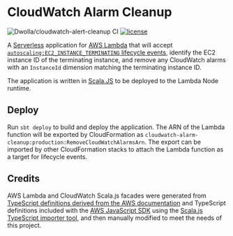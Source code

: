 # CloudWatch Alarm Cleanup

![Dwolla/cloudwatch-alert-cleanup CI](https://github.com/Dwolla/cloudwatch-alert-cleanup/actions/workflows/ci.yml/badge.svg)
[![license](https://img.shields.io/github/license/Dwolla/cloudwatch-alarm-cleanup.svg?style=flat-square)]()

A [Serverless](https://serverless.com) application for [AWS Lambda](https://aws.amazon.com/lambda/) that will accept [`autoscaling:EC2_INSTANCE_TERMINATING` lifecycle events](https://docs.aws.amazon.com/autoscaling/ec2/userguide/AutoScalingGroupLifecycle.html), identify the EC2 instance ID of the terminating instance, and remove any CloudWatch alarms with an `InstanceId` dimension matching the terminating instance ID.

The application is written in [Scala.JS](https://www.scala-js.org) to be deployed to the Lambda Node runtime.

## Deploy

Run `sbt deploy` to build and deploy the application. The ARN of the Lambda function will be exported by CloudFormation as `cloudwatch-alarm-cleanup:production:RemoveCloudWatchAlarmsArn`. The export can be imported by other CloudFormation stacks to attach the Lambda function as a target for lifecycle events. 

## Credits

AWS Lambda and CloudWatch Scala.js facades were generated from [TypeScript definitions derived from the AWS documentation](https://github.com/DefinitelyTyped/DefinitelyTyped/tree/50dafbd8e340f232392f5d7b88d163a046ebfdd5/types/aws-lambda) and TypeScript definitions included with the [AWS JavaScript SDK](https://github.com/aws/aws-sdk-js/) using the [Scala.js TypeScript importer tool](https://github.com/sjrd/scala-js-ts-importer), and then manually modified to meet the needs of this project.
